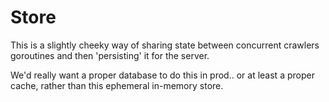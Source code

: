 # Store

This is a slightly cheeky way of sharing state between concurrent crawlers goroutines and then 'persisting' it for the server.

We'd really want a proper database to do this in prod.. or at least a proper cache, rather than this ephemeral in-memory store. 
